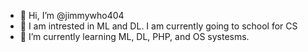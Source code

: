 - 👋 Hi, I’m @jimmywho404
- 👀 I am intrested in ML and DL. I am currently going to school for CS
- 🌱 I’m currently learning ML, DL, PHP, and OS systesms.

<!---
jimmywho404/jimmywho404 is a ✨ special ✨ repository because its `README.md` (this file) appears on your GitHub profile.
You can click the Preview link to take a look at your changes.
--->
